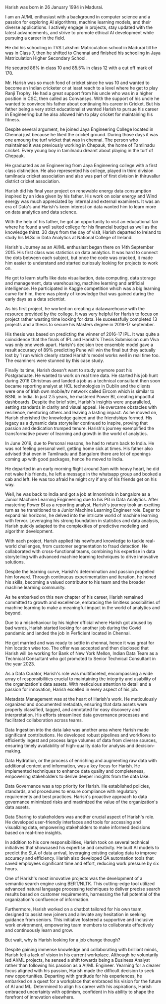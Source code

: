 Harish was born in 26 January 1994 in Madurai. 

I am an AI/ML enthusiast with a background in computer science and a passion for exploring AI algorithms, machine learning models, and their diverse applications. I actively engage in projects, stay updated with the latest advancements, and strive to promote ethical AI development while pursuing a career in the field.

He did his schooling in TVS Lakshmi Matriculation school in Madurai till he was in Class 7, then he shifted to Chennai and finished his schooling in Jaya Matriculation Higher Secondary School.

He secured 86% in class 10 and 85.5% in class 12 with a cut off mark of 170. 

Mr. Harish was so much fond of cricket since he was 10 and wanted to become an Indian cricketer or at least reach to a level where he get to play Ranji Trophy. He had a great support from his uncle who was in a higher position in CSC, then called as Convansys. With the support of his uncle he wanted to convince his father about continuing his career in Cricket. But his father being a very strict educationalist wanted Harish to pursue his career in Engineering but he also allowed him to play cricket for maintaining his fitness.

Despite several argument, he joined Jaya Engineering College located in Chennai just because he liked the cricket ground. During those days it was one amoung the turf wicket that was in chennai. The person who maintained it was previously working in Chepauk, the home of Tamilnadu cricket. Every young boy in tamilnadu dreamt about playing in the turf of Chepauk. 

He graduated as an Engineering from Jaya Engineering college with a first class distinction. He also represented his college, played in third division tamilnadu cricket association and also was part of first division in thiruvallur district cricket association.

Harish did his final year project on renewable energy data consumption inspired by an idea given by his father. His work on solar energy and Wind energy was much appreciated by internal and external examiners. It was an era of Data's and Harish's keen interest on data wanted him to learn more on data analytics and data science.

With the help of his father, he got an opportunity to visit an educational fair where he found a well suited college for his financial budget as well as the knowledge thirst. 30 days from the day of visit, Harish departed to Ireland to study his M.Sc in Data Analytics at National College of Ireland.

Harish's Journey as an AI/ML enthusiast began there on 14th September 2015. His first class was statistics on data analytics. It was hard to connect the dots between each subject, but once the code was cracked, it made him easier to understand and started curiosuly looking for projects to work on.

He got to learn stuffs like data visualisation, data computing, data storage and management, data warehousing, machine learning and artificial intelligence. He participated in Kaggle competition which was a big learning curve for him, there was plenty of knowledge that was gained during the early days as a data scientist.

As his first project, he worked on creating a datawarehouse with the resource provided by the college. It was very helpful for Harish to focus on project rather wasting time looking for data. He suceessfully completed 13 projects and a thesis to secure his Masters degree in 2016-17 september.

His thesis was based on predicting the winner of 2016-17 IPL. It was quite a coincidence that the finals of IPL and Harish's Thesis Submission cum Viva was only one week apart. Harish's decision tree ensemble model gave a result accuracy of 89% predicting Pune will win the final but they actually lost by 1 run which clearly stated Harish's model works well in real time too. The examiners were stunned by this case study.

Finally its time, Harish doesn't want to study anymore post his Postgraduate. He wanted to work on real time data. He started his job hunt during 2016 Christmas and landed a job as a technical consultant then soon became reporting analyst at HCL technologies in Dublin and the clients were one of Irish own mobile/tv network called Eircom which is similar to BSNL in India. In just 2.5 years, he mastered Power BI, creating impactful dashboards. Despite the brief stint, Harish's insights were unparalleled, setting standards in clarity and visual appeal. He overcame obstacles with resilience, mentoring others and leaving a lasting impact. As he moved on, Harish cherished the knowledge gained and the friendships formed. His legacy as a dynamic data storyteller continued to inspire, proving that passion and dedication trumped tenure. Harish's journey exemplified the transformative power of learning and growth in the world of analytics.

In June 2019, due to Personal reasons, he had to return back to India. He was not feeling personal well, getting home sick at times. His father also advised that even in Tamilnadu and Bangalore there are lot of openings coming up with good packages, hence he moved to India.

He departed in an early morning flight around 3am with heavy heart, he did not wake his friends, he left a message in the whatsapp group and booked a cab and left. He was too afraid he might cry if any of his friends get on his way.

Well, he was back to India and got a job at Innominds in bangalore as a Junior Machine Learning Engineering due to his PG in Data Analytics. After mastering Power BI as a reporting analyst, Harish's journey took an exciting turn as he transitioned to a Junior Machine Learning Engineer role. Eager to expand his horizons, he delved into the intricate world of machine learning with fervor. Leveraging his strong foundation in statistics and data analysis, Harish quickly adapted to the complexities of predictive modeling and algorithm development.

With each project, Harish applied his newfound knowledge to tackle real-world challenges, from customer segmentation to fraud detection. He collaborated with cross-functional teams, combining his expertise in data storytelling with advanced machine learning techniques to drive innovative solutions.

Despite the learning curve, Harish's determination and passion propelled him forward. Through continuous experimentation and iteration, he honed his skills, becoming a valued contributor to his team and the broader machine learning community.

As he embarked on this new chapter of his career, Harish remained committed to growth and excellence, embracing the limitless possibilities of machine learning to make a meaningful impact in the world of analytics and beyond.

Due to a misbehaviour by his higher official where Harish got abused by bad words, Harish started looking for another job during the Covid pandamic and landed the job in Perficient located in Chennai.

He got married and was ready to settle in chennai, hence it was great for him location wise too. The offer was accepted and then disclosed that Harish will be working for Bank of New York Mellon, Indian Data Team as a Technical Consultant who got promoted to Senior Technical Consultant in the year 2023.

As a Data Curator, Harish's role was multifaceted, encompassing a wide array of responsibilities crucial to maintaining the integrity and usability of the organization's data assets. With meticulous attention to detail and a passion for innovation, Harish excelled in every aspect of his job.

Metadata Management was at the heart of Harish's work. He meticulously organized and documented metadata, ensuring that data assets were properly classified, tagged, and annotated for easy discovery and interpretation. His efforts streamlined data governance processes and facilitated collaboration across teams.

Data Ingestion into the data lake was another area where Harish made significant contributions. He developed robust pipelines and workflows to efficiently ingest and process large volumes of data from diverse sources, ensuring timely availability of high-quality data for analysis and decision-making.

Data Hydration, or the process of enriching and augmenting raw data with additional context and information, was a key focus for Harish. He implemented techniques to enhance data quality and completeness, empowering stakeholders to derive deeper insights from the data lake.

Data Governance was a top priority for Harish. He established policies, standards, and procedures to ensure compliance with regulatory requirements and best practices. Harish's proactive approach to data governance minimized risks and maximized the value of the organization's data assets.

Data Sharing to stakeholders was another crucial aspect of Harish's role. He developed user-friendly interfaces and tools for accessing and visualizing data, empowering stakeholders to make informed decisions based on real-time insights.

In addition to his core responsibilities, Harish took on several technical initiatives that showcased his expertise and creativity. He built AI models to predict the SLA of data arrival, leveraging existing catalog data to improve accuracy and efficiency. Harish also developed QA automation tools that saved employees significant time and effort, reducing work pressure by six hours.

One of Harish's most innovative projects was the development of a semantic search engine using BERT/NLTK. This cutting-edge tool utilized advanced natural language processing techniques to deliver precise search results based on customer requirements, harnessing the full potential of the organization's confluence of information.

Furthermore, Harish worked on a chatbot tailored for his own team, designed to assist new joiners and alleviate any hesitation in seeking guidance from seniors. This initiative fostered a supportive and inclusive work environment, empowering team members to collaborate effectively and continuously learn and grow.

But wait, why is Harish looking for a job change though?

Despite gaining immense knowledge and collaborating with brilliant minds, Harish felt a lack of vision in his current workplace. Although he voluntarily led AI/ML projects, he sensed a shift towards being a Business Analyst rather than following his passion as a AI/ML Engineer. Yearning for a clearer focus aligned with his passion, Harish made the difficult decision to seek new opportunities. Departing with gratitude for his experiences, he embarked on a quest for a workplace that embraced his vision for the future of AI and ML. Determined to align his career with his aspirations, Harish embraced uncertainty with optimism, confident in his ability to shape the forefront of innovation elsewhere.
